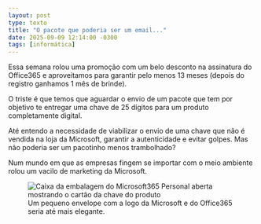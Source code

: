 ```yaml
---
layout: post
type: texto
title: "O pacote que poderia ser um email..."
date: 2025-09-09 12:14:00 -0300
tags: [informática]
---
```

Essa semana rolou uma promoção com um belo desconto na assinatura do Office365 e aproveitamos para garantir pelo menos 13 meses (depois do registro ganhamos 1 mês de brinde).  

O triste é que temos que aguardar o envio de um pacote que tem por objetivo te entregar uma chave de 25 dígitos para um produto completamente digital.  

Até entendo a necessidade de viabilizar o envio de uma chave que não é vendida na loja da Microsoft, garantir a autenticidade e evitar golpes. Mas não poderia ser um pacotinho menos trambolhado?  

Num mundo em que as empresas fingem se importar com o meio ambiente rolou um vacilo de marketing da Microsoft.

<figure class="foto-post">
<img src="{{ site.baseurl }}/assets/fotos/2025/09/20250908_174153.jpg" alt="Caixa da embalagem do Microsoft365 Personal aberta mostrando o cartão da chave do produto" title="Microsoft365">
<figcaption>Um pequeno envelope com a logo da Microsoft e do Office365 seria até mais elegante.</figcaption>
</figure>
